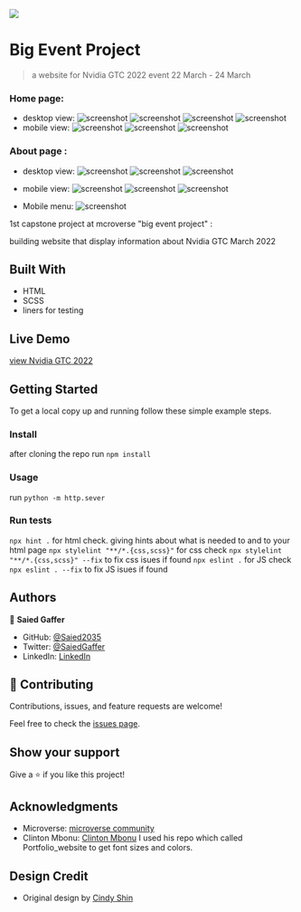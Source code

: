 ![](https://img.shields.io/badge/Microverse-blueviolet)

# Big Event Project

> a website for Nvidia GTC 2022 event 22 March - 24 March

### Home page:
- desktop view:
	![screenshot](./images/Screenshots/nav&headline-desktop.jpg)
	![screenshot](./images/Screenshots/program-desktop.jpg)
	![screenshot](./images/Screenshots/speakers-desktop.jpg)
	![screenshot](./images/Screenshots/footer.jpg)
- mobile view:
	![screenshot](./images/Screenshots/nav&headline-mobile.jpg)
	![screenshot](./images/Screenshots/program-mobile.jpg)
	![screenshot](./images/Screenshots/speakers-mobile.jpg)

### About page :
- desktop view:
	![screenshot](./images/Screenshots/about-desktop.jpg)
	![screenshot](./images/Screenshots/past-event-desktop.jpg)
	![screenshot](./images/Screenshots/footer-about-desktop.jpg)
- mobile view:
	![screenshot](./images/Screenshots/about-mobile.jpg)
	![screenshot](./images/Screenshots/past-event-mobile.jpg)
	![screenshot](./images/Screenshots/footer-about-mobile.jpg)

- Mobile menu:
	![screenshot](./images/Screenshots/mobile-nav.jpg)

1st capstone project at mcroverse "big event project" :

building website that display information about Nvidia GTC March 2022

## Built With

- HTML
- SCSS
- liners for testing

## Live Demo

[view Nvidia GTC 2022](https://saied2035.github.io/capstone-project1)


## Getting Started


To get a local copy up and running follow these simple example steps.

### Install
 
 after cloning the repo run 
 `npm install`

### Usage
   run 
   `python -m http.sever`
### Run tests
   `npx hint .` for html check. giving hints about what is needed to and to your html page
   `npx stylelint "**/*.{css,scss}"` for css check
   `npx stylelint "**/*.{css,scss}" --fix` to fix css isues if found
   `npx eslint .` for JS check
   `npx eslint . --fix` to fix JS isues if found   

## Authors

👤 **Saied Gaffer**

- GitHub: [@Saied2035](https://github.com/saied2035)
- Twitter: [@SaiedGaffer](https://twitter.com/SaiedGaffer)
- LinkedIn: [LinkedIn](https://www.linkedin.com/in/saiedgaffer/)


## 🤝 Contributing

Contributions, issues, and feature requests are welcome!

Feel free to check the [issues page](https://github.com/saied2035/capstone-project1/issues).

## Show your support

Give a ⭐️ if you like this project!

## Acknowledgments

- Microverse: [microverse community](https://github.com/microverseinc)
- Clinton Mbonu: [Clinton Mbonu](https://github.com/clintonjosephs) 
   I used his repo which called Portfolio_website to get font sizes and colors.

## Design Credit
- Original design by [Cindy Shin](https://www.behance.net/adagio07)
